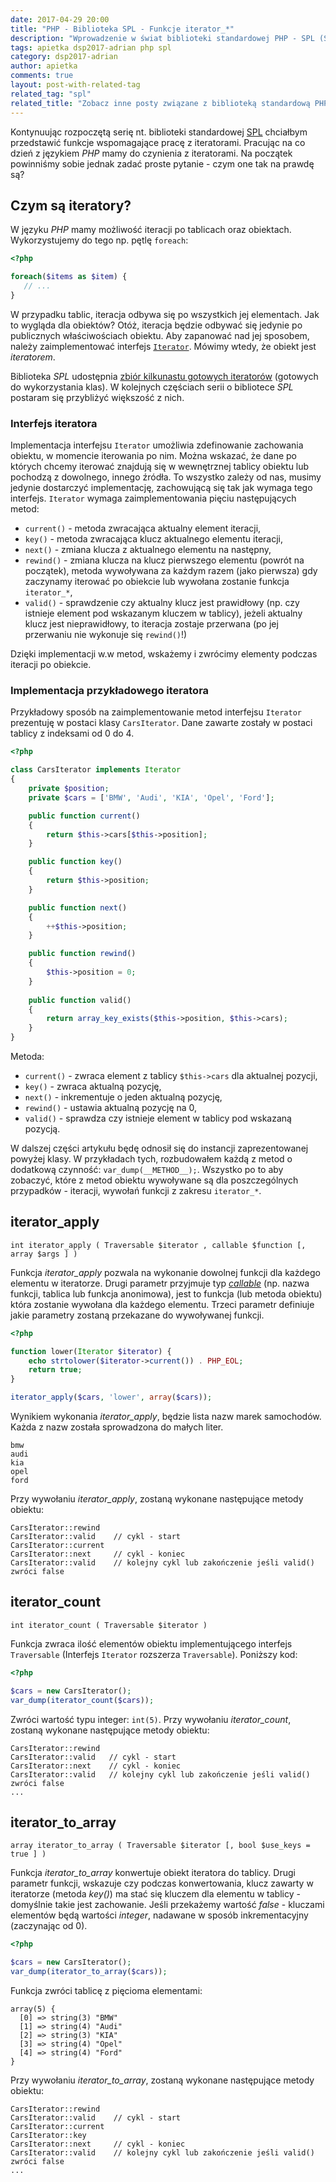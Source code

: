 ```yaml
---
date: 2017-04-29 20:00
title: "PHP - Biblioteka SPL - Funkcje iterator_*"
description: "Wprowadzenie w świat biblioteki standardowej PHP - SPL (Standard PHP Library). Omówienie funkcji iterator_*."
tags: apietka dsp2017-adrian php spl
category: dsp2017-adrian
author: apietka
comments: true
layout: post-with-related-tag
related_tag: "spl"
related_title: "Zobacz inne posty związane z biblioteką standardową PHP - SPL"
---
```


Kontynuując rozpoczętą serię nt. biblioteki standardowej [SPL](/dsp2017-adrian/2017/04/22/php-spl-functions.html) chciałbym przedstawić funkcje wspomagające pracę z iteratorami. Pracując na co dzień z językiem *PHP* mamy do czynienia z iteratorami. Na początek powinniśmy sobie jednak zadać proste pytanie - czym one tak na prawdę są?

## Czym są iteratory?

W języku *PHP* mamy możliwość iteracji po tablicach oraz obiektach. Wykorzystujemy do tego np. pętlę ```foreach```:

~~~php
<?php

foreach($items as $item) {
   // ...
}
~~~

W przypadku tablic, iteracja odbywa się po wszystkich jej elementach. Jak to wygląda dla obiektów? Otóż, iteracja będzie odbywać się jedynie po publicznych właściwościach obiektu. Aby zapanować nad jej sposobem, należy zaimplementować interfejs [```Iterator```](http://php.net/manual/pl/class.iterator.php). Mówimy wtedy, że obiekt jest *iteratorem*.

Biblioteka *SPL* udostępnia [zbiór kilkunastu gotowych iteratorów](http://php.net/manual/pl/spl.iterators.php) (gotowych do wykorzystania klas). W kolejnych częściach serii o bibliotece *SPL* postaram się przybliżyć większość z nich.

### Interfejs iteratora

Implementacja interfejsu ```Iterator``` umożliwia zdefinowanie zachowania obiektu, w momencie iterowania po nim. Można wskazać, że dane po których chcemy iterować znajdują się w wewnętrznej tablicy obiektu lub pochodzą z dowolnego, innego źródła. To wszystko zależy od nas, musimy jedynie dostarczyć implementację, zachowującą się tak jak wymaga tego interfejs. ```Iterator``` wymaga zaimplementowania pięciu następujących metod:

- ```current()``` - metoda zwracająca aktualny element iteracji,
- ```key()``` - metoda zwracająca klucz aktualnego elementu iteracji,
- ```next()``` - zmiana klucza z aktualnego elementu na następny,
- ```rewind()``` - zmiana klucza na klucz pierwszego elementu (powrót na początek), metoda wywoływana za każdym razem (jako pierwsza) gdy zaczynamy iterować po obiekcie lub wywołana zostanie funkcja ```iterator_*```,
- ```valid()``` - sprawdzenie czy aktualny klucz jest prawidłowy (np. czy istnieje element pod wskazanym kluczem w tablicy), jeżeli aktualny klucz jest nieprawidłowy, to iteracja zostaje przerwana (po jej przerwaniu nie wykonuje się ```rewind()```!)

Dzięki implementacji w.w metod, wskażemy i zwrócimy elementy podczas iteracji po obiekcie.

### Implementacja przykładowego iteratora

Przykładowy sposób na zaimplementowanie metod interfejsu ```Iterator``` prezentuję w postaci klasy ```CarsIterator```. Dane zawarte zostały w postaci tablicy z indeksami od 0 do 4.

~~~php
<?php

class CarsIterator implements Iterator
{
    private $position;
    private $cars = ['BMW', 'Audi', 'KIA', 'Opel', 'Ford'];

    public function current()
    {
        return $this->cars[$this->position];
    }

    public function key()
    {
        return $this->position;
    }

    public function next()
    {
        ++$this->position;
    }

    public function rewind()
    {
        $this->position = 0;
    }
    
    public function valid()
    {
        return array_key_exists($this->position, $this->cars);
    }
}
~~~

Metoda:

- ```current()``` - zwraca element z tablicy ```$this->cars``` dla aktualnej pozycji,
- ```key()``` - zwraca aktualną pozycję,
- ```next()``` - inkrementuje o jeden aktualną pozycję,
- ```rewind()``` - ustawia aktualną pozycję na 0,
- ```valid()``` - sprawdza czy istnieje element w tablicy pod wskazaną pozycją.

W dalszej części artykułu będę odnosił się do instancji zaprezentowanej powyżej klasy. W przykładach tych, rozbudowałem każdą z metod o dodatkową czynność: ```var_dump(__METHOD__);```. Wszystko po to aby zobaczyć, które z metod obiektu wywoływane są dla poszczególnych przypadków - iteracji, wywołań funkcji z zakresu ```iterator_*```.

## iterator_apply

```
int iterator_apply ( Traversable $iterator , callable $function [, array $args ] )
```

Funkcja *iterator_apply* pozwala na wykonanie dowolnej funkcji dla każdego elementu w iteratorze. Drugi parametr przyjmuje typ *[callable](http://php.net/manual/en/language.types.callable.php)* (np. nazwa funkcji, tablica lub funkcja anonimowa), jest to funkcja (lub metoda obiektu) która zostanie wywołana dla każdego elementu. Trzeci parametr definiuje jakie parametry zostaną przekazane do wywoływanej funkcji.

~~~php
<?php

function lower(Iterator $iterator) {
    echo strtolower($iterator->current()) . PHP_EOL;
    return true;
}

iterator_apply($cars, 'lower', array($cars));
~~~

Wynikiem wykonania *iterator_apply*, będzie lista nazw marek samochodów. Każda z nazw została sprowadzona do małych liter.

```
bmw
audi
kia
opel
ford
```

Przy wywołaniu *iterator_apply*, zostaną wykonane następujące metody obiektu:

```
CarsIterator::rewind
CarsIterator::valid    // cykl - start
CarsIterator::current
CarsIterator::next     // cykl - koniec
CarsIterator::valid    // kolejny cykl lub zakończenie jeśli valid() zwróci false
```

## iterator_count

```
int iterator_count ( Traversable $iterator )
```

Funkcja zwraca ilość elementów obiektu implementującego interfejs ```Traversable``` (Interfejs ```Iterator``` rozszerza ```Traversable```). Poniższy kod:

~~~php
<?php

$cars = new CarsIterator();
var_dump(iterator_count($cars));
~~~

Zwróci wartość typu integer: ```int(5)```. Przy wywołaniu *iterator_count*, zostaną wykonane następujące metody obiektu:

```
CarsIterator::rewind
CarsIterator::valid   // cykl - start
CarsIterator::next    // cykl - koniec
CarsIterator::valid   // kolejny cykl lub zakończenie jeśli valid() zwróci false
...
```

## iterator_to_array

```
array iterator_to_array ( Traversable $iterator [, bool $use_keys = true ] )
```

Funkcja *iterator_to_array* konwertuje obiekt iteratora do tablicy. Drugi parametr funkcji, wskazuje czy podczas konwertowania, klucz zawarty w iteratorze (metoda *key()*) ma stać się kluczem dla elementu w tablicy - domyślnie takie jest zachowanie. Jeśli przekażemy wartość *false* - kluczami elementów będą wartości *integer*, nadawane w sposób inkrementacyjny (zaczynając od 0).

~~~php
<?php

$cars = new CarsIterator();
var_dump(iterator_to_array($cars));
~~~

Funkcja zwróci tablicę z pięcioma elementami:

```
array(5) {
  [0] => string(3) "BMW"
  [1] => string(4) "Audi"
  [2] => string(3) "KIA"
  [3] => string(4) "Opel"
  [4] => string(4) "Ford"
}
```

Przy wywołaniu *iterator_to_array*, zostaną wykonane następujące metody obiektu:

```
CarsIterator::rewind
CarsIterator::valid    // cykl - start
CarsIterator::current
CarsIterator::key
CarsIterator::next     // cykl - koniec
CarsIterator::valid    // kolejny cykl lub zakończenie jeśli valid() zwróci false
...
```

